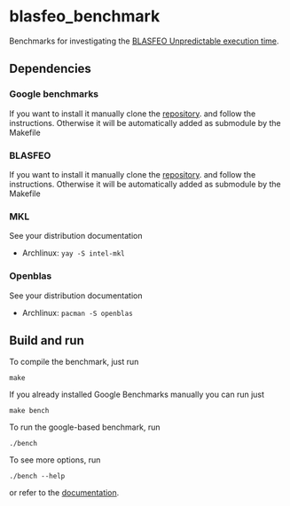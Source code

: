 # blasfeo_benchmark
Benchmarks for investigating the [BLASFEO Unpredictable execution time](https://github.com/giaf/blasfeo/issues/103).

## Dependencies

### Google benchmarks
If you want to install it manually clone the [repository](https://github.com/google/benchmark.git).
and follow the instructions.
Otherwise it will be automatically added as submodule by the Makefile

### BLASFEO
If you want to install it manually clone the [repository](https://github.com/giaf/blasfeo.git).
and follow the instructions.
Otherwise it will be automatically added as submodule by the Makefile

### MKL
See your distribution documentation
* Archlinux: `yay -S intel-mkl`

### Openblas
See your distribution documentation
* Archlinux: `pacman -S openblas`

## Build and run
To compile the benchmark, just run
```
make
```

If you already installed Google Benchmarks manually you can run just
```
make bench
```

To run the google-based benchmark, run
```
./bench
```

To see more options, run
```
./bench --help
```

or refer to the [documentation](https://github.com/google/benchmark#command-line).
